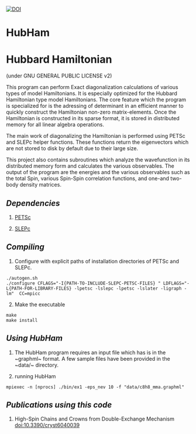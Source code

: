 [![DOI](https://zenodo.org/badge/doi/10.5281/zenodo.20450.svg)](http://dx.doi.org/10.5281/zenodo.20450)

# HubHam

Hubbard Hamiltonian 
===================

(under GNU GENERAL PUBLIC LICENSE v2)

This program can perform Exact diagonalization calculations of various types of
model Hamiltonians. It is especially optimized for the Hubbard Hamiltonian
type model Hamiltonians. The core feature which the program is specialized for
is the adressing of determinant in an efficient manner to quickly construct the
Hamiltonian non-zero matrix-elements. Once the Hamiltonian is constructed in 
its sparse format, it is stored in distributed memory for all linear algebra
operations.

The main work of diagonalizing the Hamiltonian is performed using PETSc and
SLEPc helper functions. These functions return the eigenvectors which are 
not stored to disk by default due to their large size. 

This project also contains subroutines which analyze the wavefunction in 
its distributed memory form and calculates the various observables. The
output of the program are the energies and the various observables such as 
the total Spin, various Spin-Spin correlation functions, and one-and two-body
density matrices.

_Dependencies_
---------------

  1. [PETSc](https://www.mcs.anl.gov/petsc/documentation/installation.html) 

  2. [SLEPc](http://slepc.upv.es/documentation/instal.htm)

_Compiling_
------------

  1. Configure with explicit paths of installation directories of PETSc and SLEPc.

```shell
./autogen.sh
./configure CFLAGS="-I{PATH-TO-INCLUDE-SLEPC-PETSC-FILES} " LDFLAGS="-L{PATH-FOR-LIBRARY-FILES} -lpetsc -lslepc -lpetsc -lslater -ligraph -lm"  CC=mpicc
```


  2. Make the executable

```shell
make
make install
```


_Using HubHam_
---------------

  1. The HubHam program requires an input file which 
   has is in the ~graphml~ format. A few sample files
   have been provided in the ~data/~ directory.


  2. running HubHam

```shell
mpiexec -n [nprocs] ./bin/ex1 -eps_nev 10 -f "data/c8h8_mma.graphml" 
```

_Publications using this code_
-------------------------------

  1. High-Spin Chains and Crowns from Double-Exchange Mechanism [doi:10.3390/cryst6040039](http://www.dx.doi.org/10.3390/cryst6040039)
